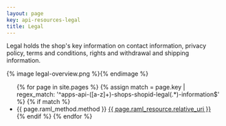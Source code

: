 ```yaml
---
layout: page
key: api-resources-legal
title: Legal
---
```


Legal holds the shop's key information on contact information, privacy policy, terms and conditions, rights and withdrawal and shipping information.

{% image legal-overview.png %}{% endimage %}

<ul id="resource-list">
  {% for page in site.pages %}
    {% assign match = page.key | regex_match: '^apps-api-([a-z]+)-shops-shopid-legal(.*)-information$' %}
    {% if match %}
      <li class="resource-entry">
        <span class="http-method http-method-{{ page.raml_method.method | downcase }}">{{ page.raml_method.method }}</span>
        <a href="{{ page.url | prepend: site.baseurl }}">{{ page.raml_resource.relative_uri }}</a>
      </li>
    {% endif %}
  {% endfor %}
</ul>
